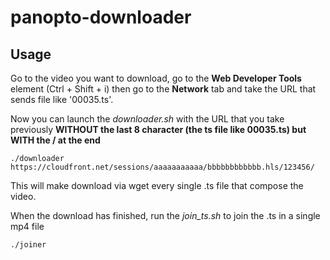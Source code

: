 # panopto-downloader

## Usage
Go to the video you want to download, go to the **Web Developer Tools** element (Ctrl + Shift + i) then go to the **Network** tab and take the URL that sends file like '00035.ts'.

Now you can launch the *downloader.sh* with the URL that you take previously **WITHOUT the last 8 character (the ts file like 00035.ts) but WITH the / at the end**

    ./downloader https://cloudfront.net/sessions/aaaaaaaaaaa/bbbbbbbbbbbb.hls/123456/

This will make download via wget every single .ts file that compose the video.

When the download has finished, run the *join_ts.sh* to join the .ts in a single mp4 file

    ./joiner
